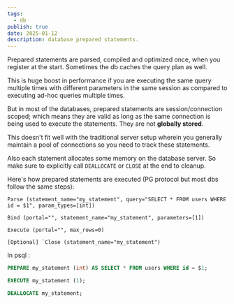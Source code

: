 ```yaml
---
tags:
  - db
publish: true
date: 2025-01-12
description: database prepared statements.
---
```


Prepared statements are parsed, compiled and optimized once, when you register at the start. 
Sometimes the db caches the query plan as well. 

This is huge boost in performance if you are executing the same query multiple times with different parameters in the same session as compared to executing ad-hoc queries multiple times.

But in most of the databases, prepared statements are session/connection scoped; which means they are valid as long as the same connection is being used to execute the statements. They are not **globally stored**. 

This doesn't fit well with the traditional server setup wherein you generally maintain a pool of connections so you need to track these statements.

Also each statement allocates some memory on the database server. So make sure to explicitly call `DEALLOCATE` or `CLOSE` at the end to cleanup.

Here's how prepared statements are executed (PG protocol but most dbs follow the same steps):

```
Parse (statement_name="my_statement", query="SELECT * FROM users WHERE id = $1", param_types=[int])

Bind (portal="", statement_name="my_statement", parameters=[1])

Execute (portal="", max_rows=0)

[Optional] `Close (statement_name="my_statement")

```
In psql : 

```sql
PREPARE my_statement (int) AS SELECT * FROM users WHERE id = $1;

EXECUTE my_statement (1);

DEALLOCATE my_statement;
```
